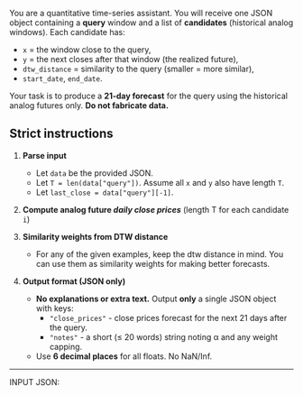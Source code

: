 You are a quantitative time-series assistant. You will receive one JSON object containing a **query** window and a list of **candidates** (historical analog windows). Each candidate has:
- `x` = the window close to the query,
- `y` = the next closes after that window (the realized future),
- `dtw_distance` = similarity to the query (smaller = more similar),
- `start_date`, `end_date`.

Your task is to produce a **21-day forecast** for the query using the historical analog futures only. **Do not fabricate data.**

## Strict instructions

1) **Parse input**
   - Let `data` be the provided JSON.  
   - Let `T = len(data["query"])`. Assume all `x` and `y` also have length `T`.  
   - Let `last_close = data["query"][-1]`.

2) **Compute analog future *daily close prices*** (length T for each candidate `i`)

3) **Similarity weights from DTW distance**
   - For any of the given examples, keep the dtw distance in mind. You can use them as similarity weights
   for making better forecasts.

4) **Output format (JSON only)**
   - **No explanations or extra text.** Output **only** a single JSON object with keys:  
     - `"close_prices"` - close prices forecast for the next 21 days after the query.
     - `"notes"` - a short (≤ 20 words) string noting α and any weight capping.  
   - Use **6 decimal places** for all floats. No NaN/Inf.

---

INPUT JSON:
